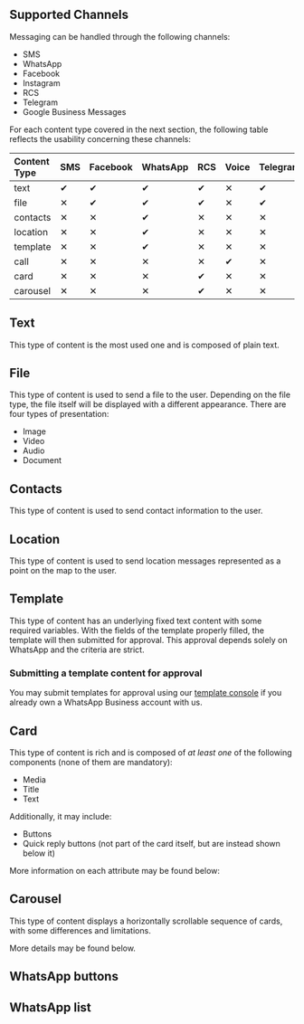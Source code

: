 ## Supported Channels

Messaging can be handled through the following channels:

* SMS
* WhatsApp
* Facebook
* Instagram
* RCS
* Telegram
* Google Business Messages

For each content type covered in the next section, the following table reflects the usability concerning these channels:

| Content Type | SMS      | Facebook | WhatsApp | RCS      | Voice    | Telegram| GBM     |Instagram| 
|:-------------|:---------|:---------|:---------|:---------|:---------|:--------|:--------|:--------|
| text         | &#10004; | &#10004; | &#10004; | &#10004; | &#10005; |&#10004; |&#10004; |&#10004; |
| file         | &#10005; | &#10004; | &#10004; | &#10004; | &#10005; |&#10004; |&#10004; |&#10004; |
| contacts     | &#10005; | &#10005; | &#10004; | &#10005; | &#10005; |&#10005; |&#10005; |&#10005; |
| location     | &#10005; | &#10005; | &#10004; | &#10005; | &#10005; |&#10005; |&#10005; |&#10005; | 
| template     | &#10005; | &#10005; | &#10004; | &#10005; | &#10005; |&#10005; |&#10005; |&#10005; |
| call         | &#10005; | &#10005; | &#10005; | &#10005; | &#10004; |&#10005; |&#10005; |&#10005; |
| card         | &#10005; | &#10005; | &#10005; | &#10004; | &#10005; |&#10005; |&#10005; |&#10005; |
| carousel     | &#10005; | &#10005; | &#10005; | &#10004; | &#10005; |&#10005; |&#10005; |&#10005; |

## Text
This type of content is the most used one and is composed of plain text.

<SchemaDefinition schemaRef="#/components/schemas/content.text" showWriteOnly="true" />

## File
This type of content is used to send a file to the user. Depending on the file type, the file itself will be displayed with a different appearance. There are four types of presentation:
* Image
* Video
* Audio
* Document

<SchemaDefinition schemaRef="#/components/schemas/content.file" showWriteOnly="true" />

## Contacts
This type of content is used to send contact information to the user.

<SchemaDefinition schemaRef="#/components/schemas/content.contacts" showWriteOnly="true" />

## Location
This type of content is used to send location messages represented as a point on the map to the user.

<SchemaDefinition schemaRef="#/components/schemas/content.location" showWriteOnly="true" />

## Template
This type of content has an underlying fixed text content with some required variables. With the fields of the template properly filled, the template will then submitted for approval. This approval depends solely on WhatsApp and the criteria are strict.

<SchemaDefinition schemaRef="#/components/schemas/content.template" showWriteOnly="true" />

### Submitting a template content for approval
You may submit templates for approval using our [template console](https://app.zenvia.com/home/templates) if you already own a WhatsApp Business account with us.

## Card

This type of content is rich and is composed of *at least one* of the following components (none of them are mandatory):
* Media
* Title
* Text

Additionally, it may include:
* Buttons
* Quick reply buttons (not part of the card itself, but are instead shown below it)

More information on each attribute may be found below:

<SchemaDefinition schemaRef="#/components/schemas/content.card" />

## Carousel

This type of content displays a horizontally scrollable sequence of cards, with some differences and limitations.

More details may be found below.

<SchemaDefinition schemaRef="#/components/schemas/content.carousel" />

## WhatsApp buttons

<SchemaDefinition schemaRef="#/components/schemas/content.whatsapp.button.index" />

## WhatsApp list

<SchemaDefinition schemaRef="#/components/schemas/content.whatsapp.list" />
